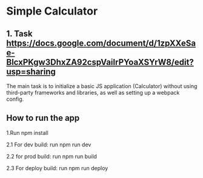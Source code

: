 # Simple Calculator

## 1. Task https://docs.google.com/document/d/1zpXXeSae-BlcxPKgw3DhxZA92cspVailrPYoaXSYrW8/edit?usp=sharing

The main task is to initialize a basic JS application (Calculator) without using third-party frameworks and libraries, as well as setting up a webpack config.

##  How to run the app

1.Run npm install

2.1 For dev build: run npm run dev

2.2 for prod build: run npm run build

2.3 For deploy build: run npm run deploy
